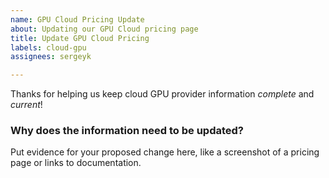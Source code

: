 ```yaml
---
name: GPU Cloud Pricing Update
about: Updating our GPU Cloud pricing page
title: Update GPU Cloud Pricing
labels: cloud-gpu
assignees: sergeyk

---
```


Thanks for helping us keep cloud GPU provider information *complete* and *current*!

### Why does the information need to be updated?

Put evidence for your proposed change here, like a screenshot of a pricing page or links to documentation.
